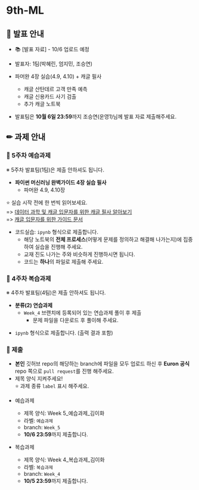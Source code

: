 # 9th-ML
## 📢 발표 안내
- 📚 [발표 자료] - 10/6 업로드 예정
- 발표자: 1팀(박혜린, 엄지민, 조승연)
- 파머완 4장 실습(4.9, 4.10) + 캐글 필사
  - 캐글 산탄데르 고객 만족 예측
  - 캐글 신용카드 사기 검출
  - 추가 캐글 노트북

- 발표팀은 **10월 6일 23:59**까지 조승연(운영1)님께 발표 자료 제출해주세요.

## ✏ 과제 안내
### 📍 5주차 예습과제
※ 5주차 발표팀(1팀)은 제출 안하셔도 됩니다.
- **파이썬 머신러닝 완벽가이드 4장 실습 필사**
  - 파머완 4.9, 4.10장  

⭐ 실습 시작 전에 한 번씩 읽어보세요.    
=> [데이터 과학 및 캐글 입문자를 위한 캐글 필사 알아보기](https://modulabs.co.kr/blog/data-science-kaggle/)  
=> [캐글 입문자를 위한 가이드 문서](https://unfinishedgod.netlify.app/2020/03/22/%EC%BA%90%EA%B8%80-%EC%9E%85%EB%AC%B8%EC%9E%90%EB%A5%BC-%EC%9C%84%ED%95%9C-%EA%B0%80%EC%9D%B4%EB%93%9C-%EB%AC%B8%EC%84%9C/)  

  - 코드실습: ```ipynb``` 형식으로 제출합니다.
    - 해당 노트북의 **전체 프로세스**(어떻게 문제를 정의하고 해결해 나가는지)에 집중하여 실습을 진행해 주세요.
    - 교재 진도 나가는 주와 비슷하게 진행하시면 됩니다.
    - 코드는 **하나**의 파일로 제출해 주세요.
       
### 📍 4주차 복습과제
※ 4주차 발표팀(4팀)은 제출 안하셔도 됩니다.
- **분류(2) 연습과제**  
  - ```Week_4``` 브랜치에 등록되어 있는 연습과제 풀이 후 제출
    - ﻿문제 파일을 다운로드 후 풀이해 주세요.
*  ```ipynb``` 형식으로 제출합니다. (출력 결과 포함)
  
### 📍 제출
- **본인** 깃허브 repo의 해당하는 branch에 파일을 모두 업로드 하신 후 **Euron 공식** repo 쪽으로 ```pull request```를 진행 해주세요.
- 제목 양식 지켜주세요!  
⭐ 과제 종류 ```label``` 표시 해주세요.

* 예습과제
  - 제목 양식: Week 5_예습과제_김이화
  - 라벨: ```예습과제```
  - branch: ```Week_5```
  - **10/6 23:59**까지 제출합니다.
  
* 복습과제
  - 제목 양식: Week 4_복습과제_김이화
  - 라벨: ```복습과제```
  - branch: ```Week_4```
  - **10/5 23:59**까지 제출합니다.
